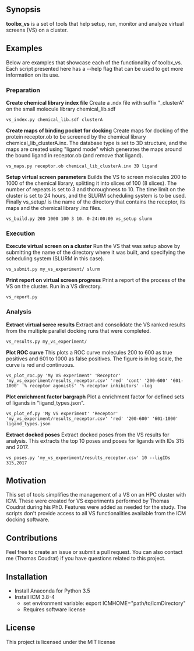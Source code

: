 ## Synopsis

**toolbx_vs** is a set of tools that help setup, run, monitor and analyze
virtual screens (VS) on a cluster.

## Examples

Below are examples that showcase each of the functionality of toolbx_vs. Each
script presented here has a --help flag that can be used to get more
information on its use.

### Preparation

**Create chemical library index file**
Create a .ndx file with suffix "\_clusterA" on the small molecule library
chemical_lib.sdf
```
vs_index.py chemical_lib.sdf clusterA
```

**Create maps of binding pocket for docking**
Create maps for docking of the protein receptor.ob to be screened by the
chemical library chemical_lib_clusterA.inx. The database type is set to 3D
structure, and the maps are created using "ligand mode" which generates the maps
around the bound ligand in receptor.ob (and remove that ligand).
```
vs_maps.py receptor.ob chemical_lib_clusterA.inx 3D ligand
```

**Setup virtual screen parameters**
Builds the VS to screen molecules 200 to 1000 of the chemical library, splitting
it into slices of 100 (8 slices). The number of repeats is set to 3 and
thoroughness to 10. The time limit on the cluster is set to 24 hours, and the
SLURM scheduling system is to be used. Finally vs_setup/ is the name of the
directory that contains the receptor, its maps and the chemical library .inx
files.
```
vs_build.py 200 1000 100 3 10. 0-24:00:00 vs_setup slurm
```

### Execution

**Execute virtual screen on a cluster**
Run the VS that was setup above by submitting the name of the directory where
it was built, and specifying the scheduling system (SLURM in this case).
```
vs_submit.py my_vs_experiment/ slurm
```

**Print report on virtual screen progress**
Print a report of the process of the VS on the cluster. Run in a VS directory.
```
vs_report.py
```

### Analysis

**Extract virtual scree results**
Extract and consolidate the VS ranked results from the multiple parallel docking
runs that were completed.
```
vs_results.py my_vs_experiment/
```

**Plot ROC curve**
This plots a ROC curve molecules 200 to 600 as true positives and 601 to 1000 as
false positives. The figure is in log scale, the curve is red and continuous.
```
vs_plot_roc.py 'My VS experiment' 'Receptor' 'my_vs_experiment/results_receptor.csv' 'red' 'cont' '200-600' '601-1000' '% receptor agonists' '% receptor inhibitors' -log
```

**Plot enrichment factor bargraph**
Plot a enrichment factor for defined sets of ligands in "ligand_types.json".
```
vs_plot_ef.py 'My VS experiment' 'Receptor' 'my_vs_experiment/results_receptor.csv' 'red' '200-600' '601-1000' ligand_types.json
```

**Extract docked poses**
Extract docked poses from the VS results for analysis. This extracts the top 10
poses and poses for ligands with IDs 315 and 2017.
```
vs_poses.py 'my_vs_experiment/results_receptor.csv' 10 --ligIDs 315,2017
```

## Motivation
This set of tools simplifies the management of a VS on an HPC cluster with ICM.
These were created for VS experiments performed by Thomas Coudrat during his
PhD. Features were added as needed for the study. The scripts don't provide
access to all VS functionalities available from the ICM docking software.

## Contributions
Feel free to create an issue or submit a pull request. You can also contact me
(Thomas Coudrat) if you have questions related to this project.

## Installation
* Install Anaconda for Python 3.5
* Install ICM 3.8-4
    * set environment variable: export ICMHOME="path/to/icmDirectory"
    * Requires software license

## License
This project is licensed under the MIT license
